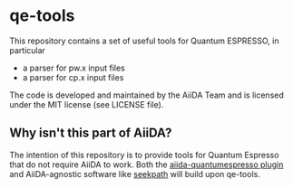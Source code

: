 # qe-tools
This repository contains a set of useful tools for Quantum ESPRESSO, in particular

 * a parser for pw.x input files
 * a parser for cp.x input files

The code is developed and maintained by the AiiDA Team and is licensed under the MIT license (see LICENSE file).

## Why isn't this part of AiiDA?

The intention of this repository is to provide tools for Quantum Espresso that do not require AiiDA to work.
Both the [aiida-quantumespresso plugin](https://github.com/aiidateam/aiida-quantumespresso)  
and AiiDA-agnostic software like [seekpath](https://github.com/giovannipizzi/seekpath)
will build upon qe-tools.


